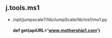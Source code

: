 ## j.tools.ms1

- /opt/jumpscale7/lib/JumpScale/lib/ms1/ms1.py

    #### def get(apiURL='www.mothership1.com') 
